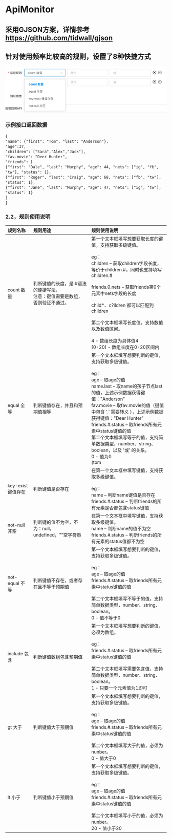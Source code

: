 # ApiMonitor

## 采用GJSON方案，详情参考 https://github.com/tidwall/gjson
## 针对使用频率比较高的规则，设置了8种快捷方式

![avatar](./img/img.png)

### 示例接口返回数据
```azure![img.png](img.png)
{
"name": {"first": "Tom", "last": "Anderson"},
"age":37,
"children": ["Sara","Alex","Jack"],
"fav.movie": "Deer Hunter",
"friends": [
{"first": "Dale", "last": "Murphy", "age": 44, "nets": ["ig", "fb", "tw"], "status": 1},
{"first": "Roger", "last": "Craig", "age": 68, "nets": ["fb", "tw"], "status": 1},
{"first": "Jane", "last": "Murphy", "age": 47, "nets": ["ig", "tw"], "status": 1}
]
}
```

### 2.2，规则使用说明

| 规则名称 | 规则用途 | 规则使用说明 |
| :-----| :---- | :---- | 
| count 数量 | 判断键值的长度，是.#语法的便捷写法，<br>注意：键值需要是数组，否则验证不通过。 | 第一个文本框填写想要获取长度的键值，支持获取多级键值。<br><br> eg：<br>children  – 获取children字段长度，等价于children.#，同时也支持填写children.# <br><br>friends.0.nets – 获取friends第0个元素中nets字段的长度 <br><br>child*、c?ildren 都可以匹配到children <br><br>第二个文本框填写长度值，支持数值以及数值区间。 <br><br>4  - 数组长度为具体值4<br>[0-20] - 数组长度在0-20区间内 |
| equal 全等 | 判断键值存在，并且和预期值相等 | 第一个文本框填写想要判断的键值，支持获取多级键值。<br><br>eg：<br>age  – 取age的值<br>name.last – 取name的孩子节点last的值，上述示例数据获得键值："Anderson"<br>fav\.movie – 取fav.movie的值（键值中包含 ‘.’ 需要转义 ），上述示例数据获得键值："Deer Hunter"<br>friends.#.status – 取friends所有元素中status键值的值<br>第二个文本框填写等于的值，支持简单数据类型，number、string、boolean，以及 '或' 的关系。<br>0 - 值为0<br>(tom | bob) – 值为tom或者bob<br><br>注意需要兼容boolean类型的true和字符串true |
| key-exist 键值存在 | 判断键值是否存在 | 在第一个文本框中填写键值，支持获取多级键值。<br><br>eg：<br>name  – 判断name键值是否存在<br>friends.#.status  – 判断friends的所有元素是否都包含status键值 |
| not-null 非空 | 判断键的值不为空，不为：null，undefined，""空字符串 | 在第一个文本框中填写键值，支持获取多级键值。<br>name  – 判断name的值不为空<br>friends.#.status  – 判断friends的所有元素的status值都不为空 |
| not-equal 不等	 | 判断键值不存在，或者存在且不等于预期值| 第一个文本框填写想要判断的键值，支持获取多级键值。<br><br>eg：<br>age  – 取age的值<br>friends.#.status – 取friends所有元素中status键值的值<br><br>第二个文本框填写不等于的值，支持简单数据类型，number、string、boolean。<br>0 - 值不等于0 |
| include 包含	 | 判断键值数组包含预期值 | 第一个文本框填写想要判断的键值，必须为数组。<br><br>eg：<br>friends.#.status – 取friends所有元素中status键值的值<br><br>第二个文本框填写需要包含值，支持简单数据类型，number、string、boolean。<br>1 - 只要一个元素值为1即可 |
| gt 大于	 | 判断键值大于预期值 | 第一个文本框填写想要判断的键值，支持获取多级键值。<br><br>eg：<br>age  – 取age的值<br>friends.#.status – 取friends所有元素中status键值的值<br><br>第二个文本框填写大于的值，必须为nunber。<br>0 - 值大于0 |
| lt 小于	| 判断键值小于预期值 | 第一个文本框填写想要判断的键值，支持获取多级键值。<br><br>eg：<br>age  – 取age的值<br>friends.#.status – 取friends所有元素中status键值的值<br><br>第二个文本框填写小于的值，必须为nunber。<br>20 - 值小于20 |
